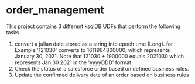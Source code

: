 # order_management
This project contains 3 different ksqlDB UDFs that perform the following tasks 
1) convert a julian date stored as a string into epoch time (Long). for Example '121030' converts to 1611964800000, which represents January 30, 2021. 
Note that 121030 + 1900000 equals 2021030 which represents Jan 30 2021 in the 'yyyyDDD' format.
2) Check the status of a salesforce order based on defined business rules.
3) Update the confirmed delivery date of an order based on business rules
